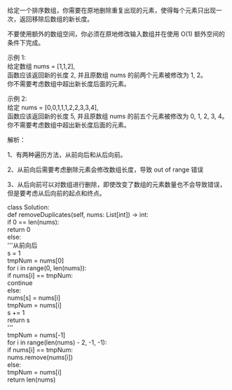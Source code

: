给定一个排序数组，你需要在原地删除重复出现的元素，使得每个元素只出现一次，返回移除后数组的新长度。  

不要使用额外的数组空间，你必须在原地修改输入数组并在使用 O(1) 额外空间的条件下完成。  

示例 1:  
    给定数组 nums = [1,1,2],  
    函数应该返回新的长度 2, 并且原数组 nums 的前两个元素被修改为 1, 2。  
    你不需要考虑数组中超出新长度后面的元素。  

示例 2:  
    给定 nums = [0,0,1,1,1,2,2,3,3,4],  
    函数应该返回新的长度 5, 并且原数组 nums 的前五个元素被修改为 0, 1, 2, 3, 4。  
    你不需要考虑数组中超出新长度后面的元素。  



解析：  

1、有两种遍历方法，从前向后和从后向前。  

2、从前向后需要考虑删除元素会修改数组长度，导致 out of range 错误  

3、从后向前可以对数组进行删除，即使改变了数组的元素数量也不会导致错误，但是要考虑从后向前的起点和终点。  



class Solution:  
    def removeDuplicates(self, nums: List[int]) -> int:  
        if 0 == len(nums):  
            return 0  
        else:  
            '''从前向后  
            s = 1  
            tmpNum = nums[0]  
            for i in range(0, len(nums)):  
                if nums[i] == tmpNum:  
                    continue  
                else:  
                    nums[s] = nums[i]  
                    tmpNum = nums[i]  
                    s += 1  
            return s  
            '''  
            tmpNum = nums[-1]  
            for i in range(len(nums) - 2, -1, -1):  
                if nums[i] == tmpNum:  
                    nums.remove(nums[i])  
                else:  
                    tmpNum = nums[i]  
            return len(nums)